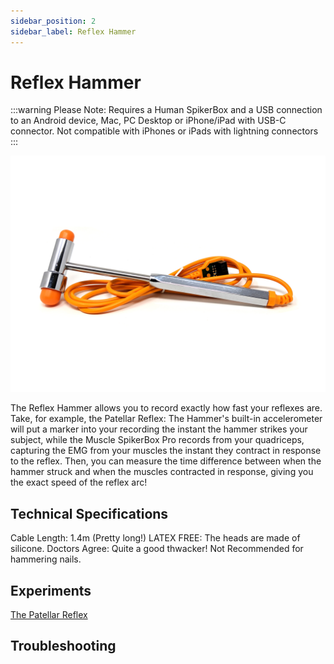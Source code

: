 ```yaml
---
sidebar_position: 2
sidebar_label: Reflex Hammer
---
```


# Reflex Hammer #
:::warning
Please Note: Requires a Human SpikerBox and a USB connection to an Android device, Mac, PC Desktop or iPhone/iPad with USB-C connector. Not compatible with iPhones or iPads with lightning connectors
:::

![image](./Hammer_Large.jpg)

The Reflex Hammer allows you to record exactly how fast your reflexes are. Take, for example, the Patellar Reflex: The Hammer's built-in accelerometer will put a marker into your recording the instant the hammer strikes your subject, while the Muscle SpikerBox Pro records from your quadriceps, capturing the EMG from your muscles the instant they contract in response to the reflex. Then, you can measure the time difference between when the hammer struck and when the muscles contracted in response, giving you the exact speed of the reflex arc! 

## Technical Specifications ##


Cable Length: 1.4m (Pretty long!)
LATEX FREE: The heads are made of silicone.
Doctors Agree: Quite a good thwacker!
Not Recommended for hammering nails. 

## Experiments ##
[The Patellar Reflex](https://backyardbrains.com/experiments/Musclekneejerk)

## Troubleshooting ##


